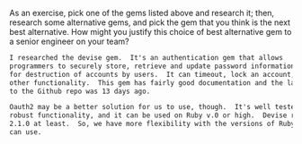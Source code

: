 As an exercise, pick one of the gems listed above and research it;
then, research some alternative gems, and pick the gem that you think
is the next best alternative. How might you justify this choice of best
alternative gem to a senior engineer on your team?

```txt
I researched the devise gem.  It's an authentication gem that allows
programmers to securely store, retrieve and update password information.  Allows
for destruction of accounts by users.  It can timeout, lock an account, among
other functionality.  This gem has fairly good documentation and the last commit
to the Github repo was 13 days ago.

Oauth2 may be a better solution for us to use, though.  It's well tested, has
robust functionality, and it can be used on Ruby v.0 or high.  Devise requires
2.1.0 at least.  So, we have more flexibility with the versions of Ruby that we
can use.
```
